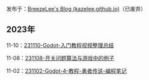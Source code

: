 发布于：[BreezeLee's Blog (kazelee.github.io)](https://kazelee.github.io/)（已废弃）

## 2023年

11-10：[231110-Godot-入门教程视频整理总结](../游戏制作/程序技术/231110-Godot-入门教程视频整理总结.md)

11-08：[231108-开关问题算法与游戏中的例子](../技术杂项/算法研究/231108-开关问题算法与游戏中的例子.md)

11-02：[231102-Godot-4-教程-勇者传说-编程笔记](../游戏制作/程序技术/231102-Godot-4-教程-勇者传说-编程笔记.md)
